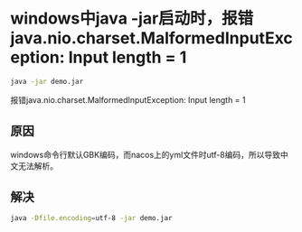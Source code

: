 # windows中java -jar启动时，报错java.nio.charset.MalformedInputException: Input length = 1

```sh
java -jar demo.jar
```

报错java.nio.charset.MalformedInputException: Input length = 1

## 原因

windows命令行默认GBK编码，而nacos上的yml文件时utf-8编码，所以导致中文无法解析。

## 解决

```sh
java -Dfile.encoding=utf-8 -jar demo.jar
```
